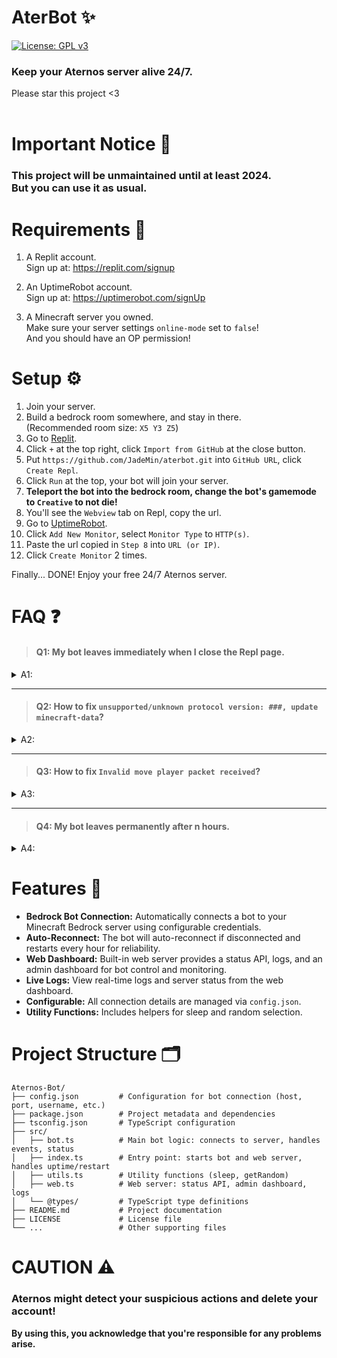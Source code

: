 # AterBot ✨  
[![License: GPL v3](https://img.shields.io/badge/License-GPLv3-blue.svg)](/LICENSE)  
### Keep your Aternos server alive 24/7.
Please star this project <3  
<br/>



# Important Notice 📢
### This project will be unmaintained until at least 2024.<br/>But you can use it as usual.



# Requirements 🎒
1. A Replit account.  
	Sign up at: https://replit.com/signup

2. An UptimeRobot account.  
	Sign up at: https://uptimerobot.com/signUp

3. A Minecraft server you owned.  
	Make sure your server settings ``online-mode`` set to ``false``!  
	And you should have an OP permission!



# Setup ⚙
1. Join your server.
2. Build a bedrock room somewhere, and stay in there.  
(Recommended room size: `X5 Y3 Z5`)
3. Go to [Replit](https://replit.com/).
4. Click `+` at the top right, click `Import from GitHub` at the close button.
5. Put `https://github.com/JadeMin/aterbot.git` into `GitHub URL`, click `Create Repl`.
6. Click `Run` at the top, your bot will join your server.  
7. **Teleport the bot into the bedrock room, change the bot's gamemode to `Creative` to not die!**
8. You'll see the `Webview` tab on Repl, copy the url.
10. Go to [UptimeRobot](https://uptimerobot.com/dashboard).
11. Click `Add New Monitor`, select `Monitor Type` to `HTTP(s)`.
12. Paste the url copied in `Step 8` into `URL (or IP)`.
13. Click `Create Monitor` 2 times.

Finally... DONE! Enjoy your free 24/7 Aternos server.



# FAQ ❓
> #### Q1: My bot leaves immediately when I close the Repl page.
<details><summary>A1:</summary>

Repl projects are automatically turned off when close the window, or after 5 minutes of inactivity.  
And UptimeRobot trying to wake it up in every 5 minutes.  
So you can just leave it even if it's not working for a while.  
</details>

<hr/>

> #### Q2: How to fix `unsupported/unknown protocol version: ###, update minecraft-data`?
<details><summary>A2:</summary>

This project is using the `mineflayer` module.  
**It may not supported on your server version yet.**  
I'm trying to periodically check for updates, so please be patient.
</details>

<hr/>

> #### Q3: How to fix `Invalid move player packet received`?
<details><summary>A3:</summary>

It seems your bot escaped from the bedrock room.    
So you have to wipe the playerdata in your server.  
1. Go to the management page of your Aternos server.
2. Click `Files` in the left section.
3. Delete the `world/playerdata/<UUID>.dat`, `<UUID>.dat_old` file. (the UUID is your bot's UUID)
4. Restart the bot.

**Lock the bot somewhere as soon as possible!**  
**And change the bot's gamemode to `Creative` to not die.**
</details>

<hr/>

> #### Q4: My bot leaves permanently after n hours.
<details><summary>A4:</summary>

Aternos automatically bans AFK players from your server.  
So just unban your bot, if it's banned.
</details>



# Features 🚀
- **Bedrock Bot Connection:** Automatically connects a bot to your Minecraft Bedrock server using configurable credentials.
- **Auto-Reconnect:** The bot will auto-reconnect if disconnected and restarts every hour for reliability.
- **Web Dashboard:** Built-in web server provides a status API, logs, and an admin dashboard for bot control and monitoring.
- **Live Logs:** View real-time logs and server status from the web dashboard.
- **Configurable:** All connection details are managed via `config.json`.
- **Utility Functions:** Includes helpers for sleep and random selection.

# Project Structure 🗂
```
Aternos-Bot/
├── config.json         # Configuration for bot connection (host, port, username, etc.)
├── package.json        # Project metadata and dependencies
├── tsconfig.json       # TypeScript configuration
├── src/
│   ├── bot.ts          # Main bot logic: connects to server, handles events, status
│   ├── index.ts        # Entry point: starts bot and web server, handles uptime/restart
│   ├── utils.ts        # Utility functions (sleep, getRandom)
│   ├── web.ts          # Web server: status API, admin dashboard, logs
│   └── @types/         # TypeScript type definitions
├── README.md           # Project documentation
├── LICENSE             # License file
└── ...                 # Other supporting files
```



# CAUTION ⚠
### Aternos might detect your suspicious actions and delete your account!  
**By using this, you acknowledge that you're responsible for any problems arise.**